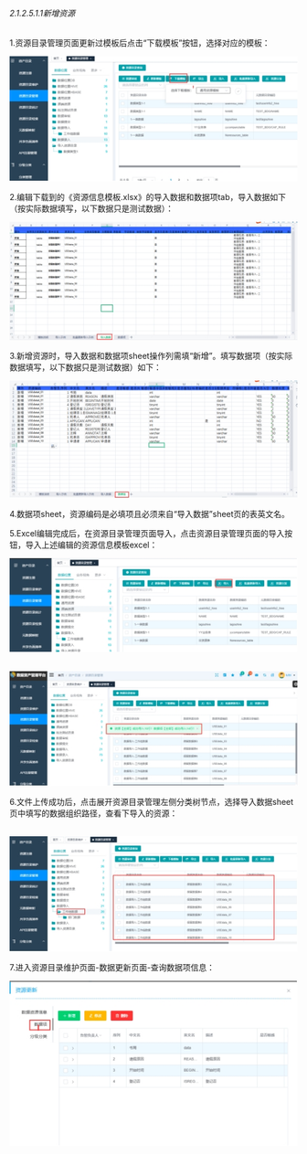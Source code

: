 ###### 2.1.2.5.1.1新增资源

1.资源目录管理页面更新过模板后点击“下载模板”按钮，选择对应的模板：

![img](2.1.2.5.1.1%E6%96%B0%E5%A2%9E%E8%B5%84%E6%BA%90.assets/wps23.jpg)

2.编辑下载到的《资源信息模板.xlsx》的导入数据和数据项tab，导入数据如下（按实际数据填写，以下数据只是测试数据）：

![img](2.1.2.5.1.1%E6%96%B0%E5%A2%9E%E8%B5%84%E6%BA%90.assets/wps24.jpg)

 3.新增资源时，导入数据和数据项sheet操作列需填“新增”。填写数据项（按实际数据填写，以下数据只是测试数据）如下：

![img](2.1.2.5.1.1%E6%96%B0%E5%A2%9E%E8%B5%84%E6%BA%90.assets/wps25.jpg)

4.数据项sheet，资源编码是必填项且必须来自“导入数据”sheet页的表英文名。

5.Excel编辑完成后，在资源目录管理页面导入，点击资源目录管理页面的导入按钮，导入上述编辑的资源信息模板excel：

![img](2.1.2.5.1.1%E6%96%B0%E5%A2%9E%E8%B5%84%E6%BA%90.assets/wps26.jpg)

​                             ![img](2.1.2.5.1.1%E6%96%B0%E5%A2%9E%E8%B5%84%E6%BA%90.assets/wps27.jpg) 

6.文件上传成功后，点击展开资源目录管理左侧分类树节点，选择导入数据sheet页中填写的数据组织路径，查看下导入的资源：

​                             ![img](2.1.2.5.1.1%E6%96%B0%E5%A2%9E%E8%B5%84%E6%BA%90.assets/wps28.jpg) 

7.进入资源目录维护页面-数据更新页面-查询数据项信息：

![img](2.1.2.5.1.1%E6%96%B0%E5%A2%9E%E8%B5%84%E6%BA%90.assets/wps29.jpg)
